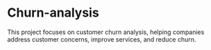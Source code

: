 # Churn-analysis
This project focuses on customer churn analysis, helping companies address customer concerns, improve services, and reduce churn. 
